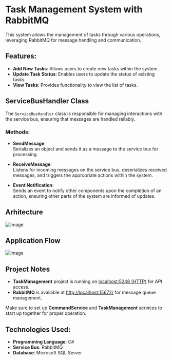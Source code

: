 # Task Management System with RabbitMQ

This system allows the management of tasks through various operations, leveraging RabbitMQ for message handling and communication.

## Features:
- **Add New Tasks**: Allows users to create new tasks within the system.
- **Update Task Status**: Enables users to update the status of existing tasks.
- **View Tasks**: Provides functionality to view the list of tasks.

## ServiceBusHandler Class

The `ServiceBusHandler` class is responsible for managing interactions with the service bus, ensuring that messages are handled reliably.

### Methods:

- **SendMessage**:  
   Serializes an object and sends it as a message to the service bus for processing.
   
- **ReceiveMessage**:  
   Listens for incoming messages on the service bus, deserializes received messages, and triggers the appropriate actions within the system.

- **Event Notification**:  
   Sends an event to notify other components upon the completion of an action, ensuring other parts of the system are informed of updates.

## Arhitecture
![image](https://github.com/user-attachments/assets/8561fc34-b1e5-456b-9774-4e025b753b92)


## Application Flow
![image](https://github.com/user-attachments/assets/52647709-5494-47f5-995a-8da37c7aea6c)

## Project Notes

- **TaskManagement** project is running on [localhost:5248 (HTTP)](http://localhost:5248/swagger/index.html) for API access.
- **RabbitMQ** is available at [http://localhost:15672/](http://localhost:15672/) for message queue management.

Make sure to set up **CommandService** and **TaskManagement** services to start up together for proper operation.

## Technologies Used:
- **Programming Language**: C#
- **Service Bus**: RabbitMQ
- **Database**: Microsoft SQL Server
